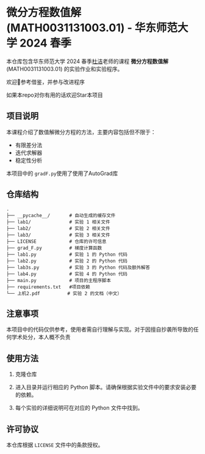 # 微分方程数值解 (MATH0031131003.01) - 华东师范大学 2024 春季

本仓库包含华东师范大学 2024 春季[杜洁](https://jiedu16.github.io/)老师的课程 **微分方程数值解** (MATH0031131003.01) 的实验作业和实验程序。


欢迎👏参考借鉴，并参与改进程序


如果本repo对你有用的话欢迎Star本项目

## 项目说明

本课程介绍了数值解微分方程的方法，主要内容包括但不限于：
- 有限差分法
- 迭代求解器
- 稳定性分析

本项目中的 `gradF.py`使用了使用了AutoGrad库

## 仓库结构

```plaintext
.
├── __pycache__/       # 自动生成的缓存文件
├── lab1/              # 实验 1 相关文件
├── lab2/              # 实验 2 相关文件
├── lab3/              # 实验 3 相关文件
├── LICENSE            # 仓库的许可信息
├── grad_F.py          # 梯度计算函数
├── lab1.py            # 实验 1 的 Python 代码
├── lab2.py            # 实验 2 的 Python 代码
├── lab3s.py           # 实验 3 的 Python 代码及额外解答
├── lab4.py            # 实验 4 的 Python 代码
├── main.py            # 项目的主程序脚本
├── requirements.txt   #项目依赖
└── 上机2.pdf          # 实验 2 的文档（中文）

```

## 注意事项
本项目中的代码仅供参考，使用者需自行理解与实现。对于因擅自抄袭所导致的任何学术处分，本人概不负责

## 使用方法

1. 克隆仓库
   
2. 进入目录并运行相应的 Python 脚本。请确保根据实验文件中的要求安装必要的依赖。

3. 每个实验的详细说明可在对应的 Python 文件中找到。

## 许可协议

本仓库根据 `LICENSE` 文件中的条款授权。

